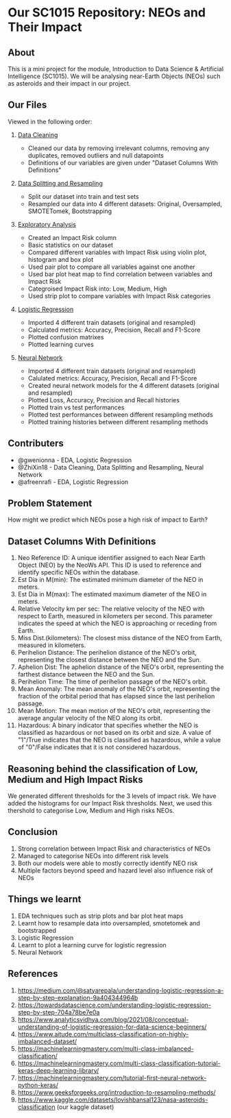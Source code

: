 # Our SC1015 Repository: NEOs and Their Impact

## About
This is a mini project for the module, Introduction to Data Science & Artificial Intelligence (SC1015). We will be analysing near-Earth Objects (NEOs) such as asteroids and their impact in our project. 

## Our Files 

Viewed in the following order: 

1. [Data Cleaning](https://github.com/afreenrafi/SC1015-Project/blob/main/Data%20Cleaning.ipynb)
    - Cleaned our data by removing irrelevant columns, removing any duplicates, removed outliers and null datapoints 
    - Definitions of our variables are given under "Dataset Columns With Definitions"

2. [Data Splitting and Resampling](https://github.com/afreenrafi/SC1015-Project/blob/main/Data%20Splitting%20And%20Resampling.ipynb)
    - Split our dataset into train and test sets
    - Resampled our data into 4 different datasets: Original, Oversampled, SMOTETomek, Bootstrapping

3. [Exploratory Analysis](https://github.com/afreenrafi/SC1015-Project/blob/main/Exploratory%20Analysis.ipynb)
    - Created an Impact Risk column 
    - Basic statistics on our dataset
    - Compared different variables with Impact Risk using violin plot, histogram and box plot 
    - Used pair plot to compare all variables against one another 
    - Used bar plot heat map to find correlation between variables and Impact Risk 
    - Categroised Impact Risk into: Low, Medium, High
    - Used strip plot to compare variables with Impact Risk categories 

4. [Logistic Regression](https://github.com/afreenrafi/SC1015-Project/blob/main/Logistic%20Regression.ipynb)
    - Imported 4 different train datasets (original and resampled)
    - Calculated metrics: Accuracy, Precision, Recall and F1-Score 
    - Plotted confusion matrixes 
    - Plotted learning curves

5. [Neural Network](https://github.com/afreenrafi/SC1015-Project/blob/main/Neural%20Network.ipynb)
    - Imported 4 different train datasets (original and resampled)
    - Calulated metrics: Accuracy, Precision, Recall and F1-Score
    - Created neural network models for the 4 different datasets (original and resampled)
    - Plotted Loss, Accuracy, Precision and Recall histories 
    - Plotted train vs test performances 
    - Plotted test performances between different resampling methods 
    - Plotted training histories between different resampling methods 

## Contributers 
- @gwenionna - EDA, Logistic Regression 
- @ZhiXin18 - Data Cleaning, Data Splitting and Resampling, Neural Network
- @afreenrafi - EDA, Logistic Regression 

## Problem Statement 
How might we predict which NEOs pose a high risk of impact to Earth?

## Dataset Columns With Definitions
1. Neo Reference ID: A unique identifier assigned to each Near Earth Object (NEO) by the NeoWs API. This ID is used to reference and identify specific NEOs within the database.
2. Est Dia in M(min): The estimated minimum diameter of the NEO in meters.
3. Est Dia in M(max): The estimated maximum diameter of the NEO in meters.
4. Relative Velocity km per sec: The relative velocity of the NEO with respect to Earth, measured in kilometers per second. This parameter indicates the speed at which the NEO is approaching or receding from Earth.
5. Miss Dist.(kilometers): The closest miss distance of the NEO from Earth, measured in kilometers.
6. Perihelion Distance: The perihelion distance of the NEO's orbit, representing the closest distance between the NEO and the Sun.
7. Aphelion Dist: The aphelion distance of the NEO's orbit, representing the farthest distance between the NEO and the Sun.
8. Perihelion Time: The time of perihelion passage of the NEO's orbit.
9. Mean Anomaly: The mean anomaly of the NEO's orbit, representing the fraction of the orbital period that has elapsed since the last perihelion passage.
10. Mean Motion: The mean motion of the NEO's orbit, representing the average angular velocity of the NEO along its orbit.
11. Hazardous: A binary indicator that specifies whether the NEO is classified as hazardous or not based on its orbit and size. A value of "1"/True indicates that the NEO is classified as hazardous, while a value of "0"/False indicates that it is not considered hazardous.

## Reasoning behind the classification of Low, Medium and High Impact Risks
We generated different thresholds for the 3 levels of impact risk. We have added the histograms for our Impact Risk thresholds. Next, we used this thershold to categorise Low, Medium and High risks NEOs.

## Conclusion 

1. Strong correlation between Impact Risk and characteristics of NEOs
2. Managed to categorise NEOs into different risk levels
3. Both our models were able to mostly correctly identify NEO risk
4. Multiple factors beyond speed and hazard level also influence risk of NEOs 

## Things we learnt

1. EDA techniques such as strip plots and bar plot heat maps
2. Learnt how to resample data into oversampled, smotetomek and bootstrapped 
3. Logistic Regression
4. Learnt to plot a learning curve for logistic regression 
5. Neural Network

## References 

1. https://medium.com/@satyarepala/understanding-logistic-regression-a-step-by-step-explanation-9a404344964b
2. https://towardsdatascience.com/understanding-logistic-regression-step-by-step-704a78be7e0a
3. https://www.analyticsvidhya.com/blog/2021/08/conceptual-understanding-of-logistic-regression-for-data-science-beginners/
4. https://www.aitude.com/multiclass-classification-on-highly-imbalanced-dataset/
5. https://machinelearningmastery.com/multi-class-imbalanced-classification/
6. https://machinelearningmastery.com/multi-class-classification-tutorial-keras-deep-learning-library/
7. https://machinelearningmastery.com/tutorial-first-neural-network-python-keras/
8. https://www.geeksforgeeks.org/introduction-to-resampling-methods/
9. https://www.kaggle.com/datasets/lovishbansal123/nasa-asteroids-classification (our kaggle dataset)
